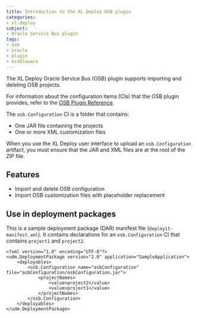 ```yaml
---
title: Introduction to the XL Deploy OSB plugin
categories:
- xl-deploy
subject:
- Oracle Service Bus plugin
tags:
- osb
- oracle
- plugin
- middleware
---
```


The XL Deploy Oracle Service Bus (OSB) plugin supports importing and deleting OSB projects.

For information about the configuration items (CIs) that the OSB plugin provides, refer to the [OSB Plugin Reference](/xl-deploy/latest/osbPluginManual.html).

The `osb.Configuration` CI is a folder that contains:

* One JAR file containing the projects
* One or more XML customization files

When you use the XL Deploy user interface to upload an `osb.Configuration` artifact, you must ensure that the JAR and XML files are at the root of the ZIP file.

## Features

* Import and delete OSB configuration
* Import OSB customization files with placeholder replacement

## Use in deployment packages

This is a sample deployment package (DAR) manifest file (`deployit-manifest.xml`). It contains declarations for an `osb.Configuration` CI that contains `project1` and `project2`.

    <?xml version="1.0" encoding="UTF-8"?>
    <udm.DeploymentPackage version="2.0" application="SampleApplication">
        <deployables>
            <osb.Configuration name="osbConfiguration" file="osbConfiguration/osbConfiguration.jar">
                <projectNames>
                    <value>project2</value>
                    <value>project1</value>
                </projectNames>
            </osb.Configuration>
        </deployables>
    </udm.DeploymentPackage>

